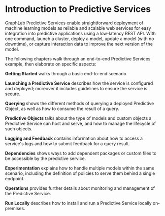 # Introduction to Predictive Services

GraphLab Predictive Services enable straightforward deployment of machine learning models as reliable and scalable web services for easy integration into predictive applications using a low-latency REST API. With one command, launch a cluster, deploy a model, update a model (with no downtime), or capture interaction data to improve the next version of the model.

The following chapters walk through an end-to-end Predictive Services example, then elaborate on specific aspects:

**Getting Started** walks through a basic end-to-end scenario.

**Launching a Predictive Service** describes how the service is configured and deployed; moreover it includes guidelines to ensure the service is secure.

**Querying** shows the different methods of querying a deployed Predictive Object, as well as how to consume the result of a query.

**Predictive Objects** talks about the type of models and custom objects a Predictive Service can host and serve, and how to manage the lifecycle of such objects.

**Logging and Feedback** contains information about how to access a service's logs and how to submit feedback for a query result.

**Dependencies** shows ways to add dependent packages or custom files to be accessible by the predictive service.

**Experimentation** explains how to handle multiple models within the same scenario, including the definition of policies to serve them behind a single endpoint.

**Operations** provides further details about monitoring and management of the Predictive Service.

**Run Locally** describes how to install and run a Predictive Service locally on-premises.
